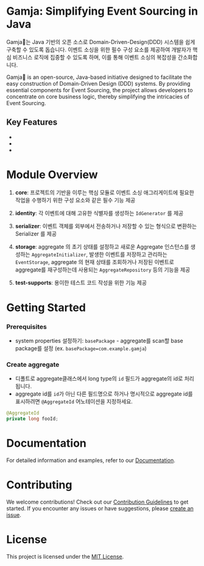 # Gamja: Simplifying Event Sourcing in Java

Gamja🥔는 Java 기반의 오픈 소스로 Domain-Driven-Design(DDD) 시스템을 쉽게 구축할 수 있도록 돕습니다. 이벤트 소싱을 위한 필수 구성 요소를 제공하여 개발자가 핵심 비즈니스 로직에 집중할 수 있도록 하며, 이를 통해 이벤트 소싱의 복잡성을 간소화합니다.

Gamja🥔 is an open-source, Java-based initiative designed to facilitate the easy construction of Domain-Driven Design (DDD) systems. By providing essential components for Event Sourcing, the project allows developers to concentrate on core business logic, thereby simplifying the intricacies of Event Sourcing.


## Key Features

- 
- 
- 

# Module Overview

1. **core**: 프로젝트의 기반을 이루는 핵심 모듈로 이벤트 소싱 애그리게이트에 필요한 작업을 수행하기 위한 구성 요소와 같은 필수 기능 제공

2. **identity**: 각 이벤트에 대해 고유한 식별자를 생성하는 `IdGenerator` 를 제공

3. **serializer**: 이벤트 객체를 외부에서 전송하거나 저장할 수 있는 형식으로 변환하는 Serializer 를 제공

4. **storage**: aggregate 의 초기 상태를 설정하고 새로운 Aggregate 인스턴스를 생성하는 `AggregateInitializer`, 발생한 이벤트를 저장하고 관리하는 `EventStorage`, aggregate 의 현재 상태를 조회하거나 저장된 이벤트로 aggregate를 재구성하는데 사용되는 `AggregateRepository` 등의 기능을 제공 

5. **test-supports**: 용이한 테스트 코드 작성을 위한 기능 제공



# Getting Started

### Prerequisites
- system properties 설정하기: `basePackage` - aggregate를 scan할 base package를 설정 (ex. `basePackage=com.example.gamja`)

### Create aggregate
- 디폴트로 aggregate클래스에서 long type의 `id` 필드가 aggregate의 id로 처리됩니다.
- aggregate id를 `id`가 아닌 다른 필드명으로 하거나 명시적으로 aggregate id를 표시하려면 `@AggregateId` 어노테이션을 지정하세요.
```java
@AggregateId
private long fooId;
```

# Documentation

For detailed information and examples, refer to our [Documentation](link-to-docs).

# Contributing

We welcome contributions! Check out our [Contribution Guidelines](link-to-contributing-guidelines) to get started. If you encounter any issues or have suggestions, please [create an issue](link-to-issue-tracker).

# License

This project is licensed under the [MIT License](link-to-license).
